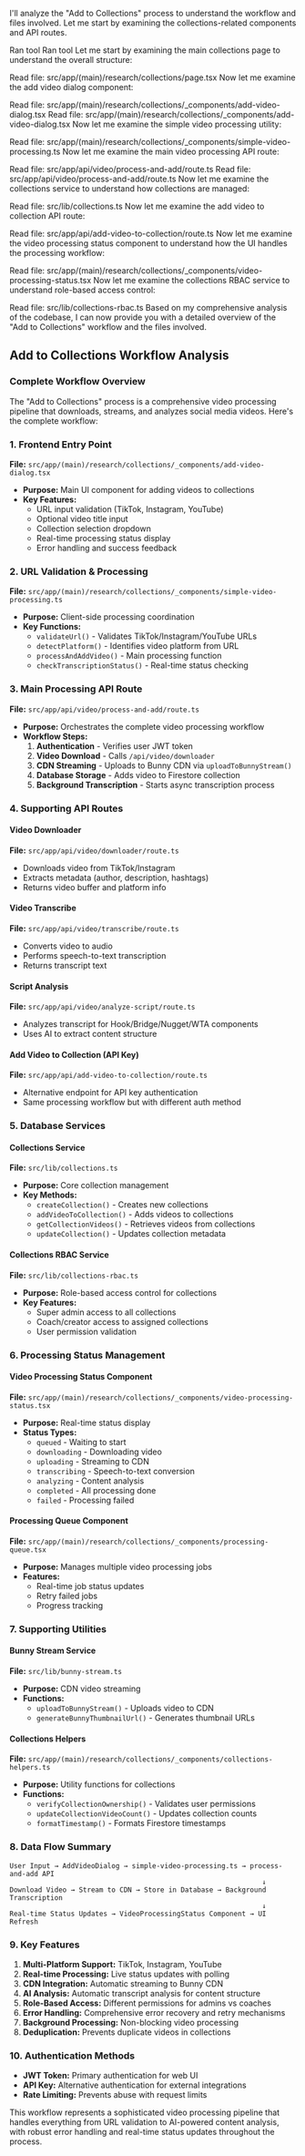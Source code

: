 I'll analyze the "Add to Collections" process to understand the workflow and files involved. Let me start by examining the collections-related components and API routes.

Ran tool
Ran tool
Let me start by examining the main collections page to understand the overall structure:

Read file: src/app/(main)/research/collections/page.tsx
Now let me examine the add video dialog component:

Read file: src/app/(main)/research/collections/_components/add-video-dialog.tsx
Read file: src/app/(main)/research/collections/_components/add-video-dialog.tsx
Now let me examine the simple video processing utility:

Read file: src/app/(main)/research/collections/_components/simple-video-processing.ts
Now let me examine the main video processing API route:

Read file: src/app/api/video/process-and-add/route.ts
Read file: src/app/api/video/process-and-add/route.ts
Now let me examine the collections service to understand how collections are managed:

Read file: src/lib/collections.ts
Now let me examine the add video to collection API route:

Read file: src/app/api/add-video-to-collection/route.ts
Now let me examine the video processing status component to understand how the UI handles the processing workflow:

Read file: src/app/(main)/research/collections/_components/video-processing-status.tsx
Now let me examine the collections RBAC service to understand role-based access control:

Read file: src/lib/collections-rbac.ts
Based on my comprehensive analysis of the codebase, I can now provide you with a detailed overview of the "Add to Collections" workflow and the files involved.

## Add to Collections Workflow Analysis

### **Complete Workflow Overview**

The "Add to Collections" process is a comprehensive video processing pipeline that downloads, streams, and analyzes social media videos. Here's the complete workflow:

### **1. Frontend Entry Point**
**File:** `src/app/(main)/research/collections/_components/add-video-dialog.tsx`
- **Purpose:** Main UI component for adding videos to collections
- **Key Features:**
  - URL input validation (TikTok, Instagram, YouTube)
  - Optional video title input
  - Collection selection dropdown
  - Real-time processing status display
  - Error handling and success feedback

### **2. URL Validation & Processing**
**File:** `src/app/(main)/research/collections/_components/simple-video-processing.ts`
- **Purpose:** Client-side processing coordination
- **Key Functions:**
  - `validateUrl()` - Validates TikTok/Instagram/YouTube URLs
  - `detectPlatform()` - Identifies video platform from URL
  - `processAndAddVideo()` - Main processing function
  - `checkTranscriptionStatus()` - Real-time status checking

### **3. Main Processing API Route**
**File:** `src/app/api/video/process-and-add/route.ts`
- **Purpose:** Orchestrates the complete video processing workflow
- **Workflow Steps:**
  1. **Authentication** - Verifies user JWT token
  2. **Video Download** - Calls `/api/video/downloader`
  3. **CDN Streaming** - Uploads to Bunny CDN via `uploadToBunnyStream()`
  4. **Database Storage** - Adds video to Firestore collection
  5. **Background Transcription** - Starts async transcription process

### **4. Supporting API Routes**

#### **Video Downloader**
**File:** `src/app/api/video/downloader/route.ts`
- Downloads video from TikTok/Instagram
- Extracts metadata (author, description, hashtags)
- Returns video buffer and platform info

#### **Video Transcribe**
**File:** `src/app/api/video/transcribe/route.ts`
- Converts video to audio
- Performs speech-to-text transcription
- Returns transcript text

#### **Script Analysis**
**File:** `src/app/api/video/analyze-script/route.ts`
- Analyzes transcript for Hook/Bridge/Nugget/WTA components
- Uses AI to extract content structure

#### **Add Video to Collection (API Key)**
**File:** `src/app/api/add-video-to-collection/route.ts`
- Alternative endpoint for API key authentication
- Same processing workflow but with different auth method

### **5. Database Services**

#### **Collections Service**
**File:** `src/lib/collections.ts`
- **Purpose:** Core collection management
- **Key Methods:**
  - `createCollection()` - Creates new collections
  - `addVideoToCollection()` - Adds videos to collections
  - `getCollectionVideos()` - Retrieves videos from collections
  - `updateCollection()` - Updates collection metadata

#### **Collections RBAC Service**
**File:** `src/lib/collections-rbac.ts`
- **Purpose:** Role-based access control for collections
- **Key Features:**
  - Super admin access to all collections
  - Coach/creator access to assigned collections
  - User permission validation

### **6. Processing Status Management**

#### **Video Processing Status Component**
**File:** `src/app/(main)/research/collections/_components/video-processing-status.tsx`
- **Purpose:** Real-time status display
- **Status Types:**
  - `queued` - Waiting to start
  - `downloading` - Downloading video
  - `uploading` - Streaming to CDN
  - `transcribing` - Speech-to-text conversion
  - `analyzing` - Content analysis
  - `completed` - All processing done
  - `failed` - Processing failed

#### **Processing Queue Component**
**File:** `src/app/(main)/research/collections/_components/processing-queue.tsx`
- **Purpose:** Manages multiple video processing jobs
- **Features:**
  - Real-time job status updates
  - Retry failed jobs
  - Progress tracking

### **7. Supporting Utilities**

#### **Bunny Stream Service**
**File:** `src/lib/bunny-stream.ts`
- **Purpose:** CDN video streaming
- **Functions:**
  - `uploadToBunnyStream()` - Uploads video to CDN
  - `generateBunnyThumbnailUrl()` - Generates thumbnail URLs

#### **Collections Helpers**
**File:** `src/app/(main)/research/collections/_components/collections-helpers.ts`
- **Purpose:** Utility functions for collections
- **Functions:**
  - `verifyCollectionOwnership()` - Validates user permissions
  - `updateCollectionVideoCount()` - Updates collection counts
  - `formatTimestamp()` - Formats Firestore timestamps

### **8. Data Flow Summary**

```
User Input → AddVideoDialog → simple-video-processing.ts → process-and-add API
                                                              ↓
Download Video → Stream to CDN → Store in Database → Background Transcription
                                                              ↓
Real-time Status Updates → VideoProcessingStatus Component → UI Refresh
```

### **9. Key Features**

1. **Multi-Platform Support:** TikTok, Instagram, YouTube
2. **Real-time Processing:** Live status updates with polling
3. **CDN Integration:** Automatic streaming to Bunny CDN
4. **AI Analysis:** Automatic transcript analysis for content structure
5. **Role-Based Access:** Different permissions for admins vs coaches
6. **Error Handling:** Comprehensive error recovery and retry mechanisms
7. **Background Processing:** Non-blocking video processing
8. **Deduplication:** Prevents duplicate videos in collections

### **10. Authentication Methods**

- **JWT Token:** Primary authentication for web UI
- **API Key:** Alternative authentication for external integrations
- **Rate Limiting:** Prevents abuse with request limits

This workflow represents a sophisticated video processing pipeline that handles everything from URL validation to AI-powered content analysis, with robust error handling and real-time status updates throughout the process.